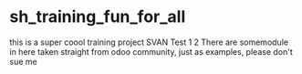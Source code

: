 # sh_training_fun_for_all
this is a super coool training project 
SVAN Test 1
2
There are somemodule in here taken straight from odoo community, just as examples, please don't sue me
